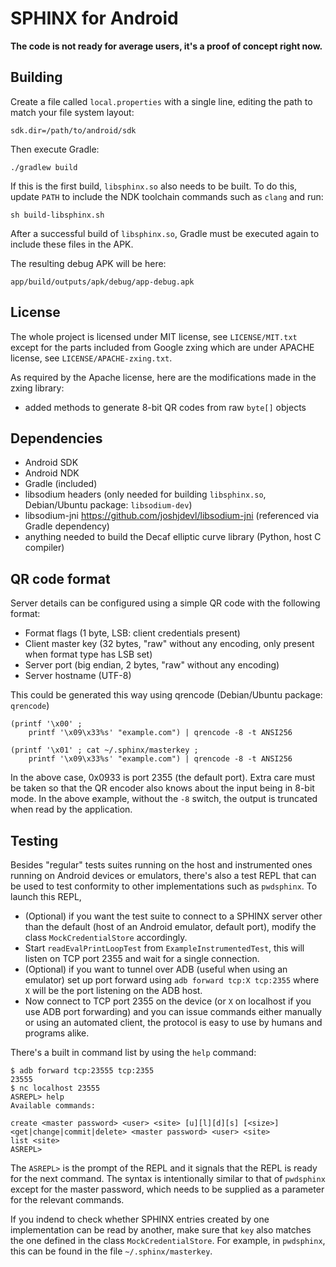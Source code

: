 <!--
SPDX-FileCopyrightText: 2019, Andras Veres-Szentkiaalyi <vsza@vsza.hu>
SPDX-License-Identifier: MIT
-->

SPHINX for Android
==================

**The code is not ready for average users, it's a proof of concept right now.**

Building
--------

Create a file called `local.properties` with a single line, editing the path
to match your file system layout:

	sdk.dir=/path/to/android/sdk

Then execute Gradle:

	./gradlew build

If this is the first build, `libsphinx.so` also needs to be built. To do this,
update `PATH` to include the NDK toolchain commands such as `clang` and run:

	sh build-libsphinx.sh

After a successful build of `libsphinx.so`, Gradle must be executed again to
include these files in the APK.

The resulting debug APK will be here:

	app/build/outputs/apk/debug/app-debug.apk

License
-------

The whole project is licensed under MIT license, see `LICENSE/MIT.txt` except
for the parts included from Google zxing which are under APACHE license, see
`LICENSE/APACHE-zxing.txt`.

As required by the Apache license, here are the modifications made in the zxing
library:

 - added methods to generate 8-bit QR codes from raw `byte[]` objects

Dependencies
------------

 - Android SDK
 - Android NDK
 - Gradle (included)
 - libsodium headers (only needed for building `libsphinx.so`, Debian/Ubuntu package: `libsodium-dev`)
 - libsodium-jni https://github.com/joshjdevl/libsodium-jni (referenced via Gradle dependency)
 - anything needed to build the Decaf elliptic curve library (Python, host C compiler)

QR code format
--------------

Server details can be configured using a simple QR code with the following format:

 - Format flags (1 byte, LSB: client credentials present)
 - Client master key (32 bytes, "raw" without any encoding, only present when format type has LSB set)
 - Server port (big endian, 2 bytes, "raw" without any encoding)
 - Server hostname (UTF-8)

This could be generated this way using qrencode (Debian/Ubuntu package: `qrencode`)

	(printf '\x00' ;
		printf '\x09\x33%s' "example.com") | qrencode -8 -t ANSI256

	(printf '\x01' ; cat ~/.sphinx/masterkey ;
		printf '\x09\x33%s' "example.com") | qrencode -8 -t ANSI256

In the above case, 0x0933 is port 2355 (the default port). Extra care must be
taken so that the QR encoder also knows about the input being in 8-bit mode.
In the above example, without the `-8` switch, the output is truncated when
read by the application.

Testing
-------

Besides "regular" tests suites running on the host and instrumented ones running
on Android devices or emulators, there's also a test REPL that can be used to test
conformity to other implementations such as `pwdsphinx`. To launch this REPL,

 - (Optional) if you want the test suite to connect to a SPHINX server other
   than the default (host of an Android emulator, default port), modify the
   class `MockCredentialStore` accordingly.
 - Start `readEvalPrintLoopTest` from `ExampleInstrumentedTest`, this will
   listen on TCP port 2355 and wait for a single connection.
 - (Optional) if you want to tunnel over ADB (useful when using an emulator)
   set up port forward using `adb forward tcp:X tcp:2355` where `X` will be the
   port listening on the ADB host.
 - Now connect to TCP port 2355 on the device (or `X` on localhost if you use
   ADB port forwarding) and you can issue commands either manually or using an
   automated client, the protocol is easy to use by humans and programs alike.

There's a built in command list by using the `help` command:

	$ adb forward tcp:23555 tcp:2355
	23555
	$ nc localhost 23555
	ASREPL> help
	Available commands:

	create <master password> <user> <site> [u][l][d][s] [<size>]
	<get|change|commit|delete> <master password> <user> <site>
	list <site>
	ASREPL>

The `ASREPL>` is the prompt of the REPL and it signals that the REPL is ready
for the next command. The syntax is intentionally similar to that of
`pwdsphinx` except for the master password, which needs to be supplied as a
parameter for the relevant commands.

If you indend to check whether SPHINX entries created by one implementation
can be read by another, make sure that `key` also matches the one
defined in the class `MockCredentialStore`. For example, in `pwdsphinx`, this
can be found in the file `~/.sphinx/masterkey`.
